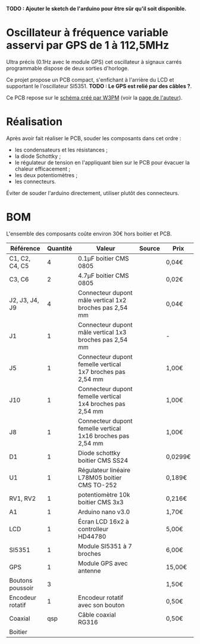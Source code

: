 **TODO : Ajouter le sketch de l'arduino pour être sûr qu'il soit disponible.**
# Oscillateur à fréquence variable asservi par GPS de 1 à 112,5MHz
Ultra précis (0.1Hz avec le module GPS) cet oscillateur à signaux carrés programmable dispose de deux sorties d'horloge.

Ce projet propose un PCB compact, s'enfichant à l'arrière du LCD et supportant le l'oscillateur SI5351. **TODO : Le GPS est relié par des câbles ?**.

Ce PCB repose sur le [schéma créé par W3PM](http://www.knology.net/~gmarcus/Si5351/Si5351_VFO_QEX.pdf) (voir la [page de l'auteur](http://www.knology.net/~gmarcus/)).


# Réalisation

Après avoir fait réaliser le PCB, souder les composants dans cet ordre :

- les condensateurs et les résistances ;
- la diode Schottky ;
- le régulateur de tension en l'appliquant bien sur le PCB pour évacuer la chaleur efficacement ;
- les deux potentiomètres ;
- les connecteurs.

Éviter de souder l'arduino directement, utiliser plutôt des connecteurs.

# BOM

L'ensemble des composants coûte environ 30€ hors boitier et PCB.

| Référence | Quantité | Valeur | Source | Prix |
|----|-----|-----|-----|-----|
| C1, C2, C4, C5 | 4 | 0.1µF boitier CMS 0805 || 0,04€ |
| C3, C6 | 2 | 4.7µF boitier CMS 0805 || 0,02€ |
| J2, J3, J4, J9 | 4 | Connecteur dupont mâle vertical 1x2 broches pas 2,54 mm || 0,04€ |
| J1 | 1 | Connecteur dupont mâle vertical 1x3 broches pas 2,54 mm || - |
| J5 | 1 | Connecteur dupont femelle vertical 1x7 broches pas 2,54 mm || 1,00€ |
| J10 | 1 | Connecteur dupont femelle vertical 1x4 broches pas 2,54 mm || 1,00€ |
| J8 | 1 | Connecteur dupont femelle vertical 1x16 broches pas 2,54 mm || 1,00€ |
| D1 | 1 | Diode schottky boitier CMS SS24 || 0,0299€ |
| U1 | 1 | Régulateur linéaire L78M05 boitier CMS TO-252 || 0,189€|
| RV1, RV2 | 1 | potentiomètre 10k boitier CMS 3x3 || 0,216€ |
| A1 | 1 | Arduino nano v3.0|| 1,70€|
| LCD | 1 | Écran LCD 16x2 à controlleur HD44780 || 5,00€ |
| SI5351 | 1 | Module SI5351 à 7 broches || 6,00€ |
| GPS | 1 | Module GPS avec antenne || 15,00€ |
| Boutons poussoir | 3 ||| 1,50€ |
| Encodeur rotatif | 1 | Encodeur rotatif avec son bouton || 0,50€ |
| Coaxial | qsp | Câble coaxial RG316 || 0,50€|
| Boitier |||||

